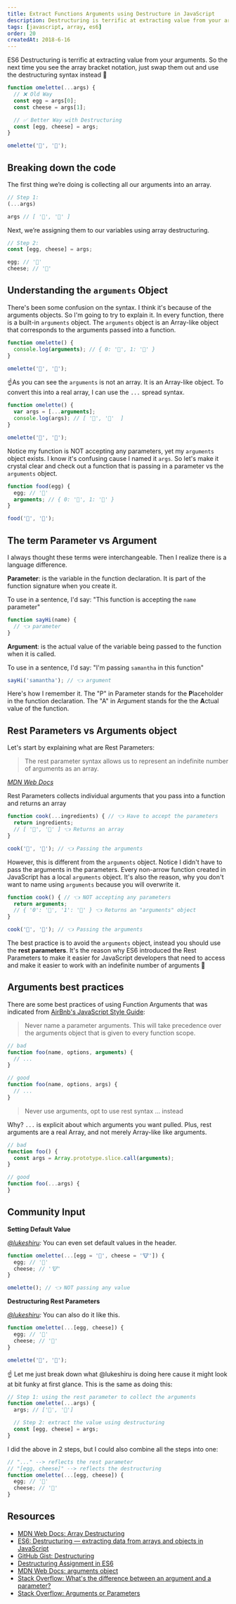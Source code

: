 ```yaml
---
title: Extract Functions Arguments using Destructure in JavaScript
description: Destructuring is terrific at extracting value from your arguments. So swap out those bracket notation & use the destructuring syntax instead...
tags: [javascript, array, es6]
order: 20
createdAt: 2018-6-16
---
```


ES6 Destructuring is terrific at extracting value from your arguments. So the next time you see the array bracket notation, just swap them out and use the destructuring syntax instead 🎉

```javascript
function omelette(...args) {
  // ❌ Old Way
  const egg = args[0];
  const cheese = args[1];

  // ✅ Better Way with Destructuring
  const [egg, cheese] = args;
}

omelette('🥚', '🧀');
```

<markdown-toc></markdown-toc>

## Breaking down the code

The first thing we’re doing is collecting all our arguments into an array.

```javascript
// Step 1:
(...args)

args // [ '🥚', '🧀' ]
```

Next, we’re assigning them to our variables using array destructuring.

```javascript
// Step 2:
const [egg, cheese] = args;

egg; // '🥚'
cheese; // '🧀'
```

## Understanding the `arguments` Object

There's been some confusion on the syntax. I think it's because of the arguments objects. So I'm going to try to explain it. In every function, there is a built-in `arguments` object. The `arguments` object is an Array-like object that corresponds to the arguments passed into a function.

```javascript
function omelette() {
  console.log(arguments); // { 0: '🥚', 1: '🧀' }
}

omelette('🥚', '🧀');
```

☝️As you can see the `arguments` is not an array. It is an Array-like object. To convert this into a real array, I can use the `...` spread syntax.

```javascript
function omelette() {
  var args = [...arguments];
  console.log(args); // [ '🥚', '🧀'  ]
}

omelette('🥚', '🧀');
```

Notice my function is NOT accepting any parameters, yet my `arguments` object exists. I know it's confusing cause I named it `args`. So let's make it crystal clear and check out a function that is passing in a parameter vs the `arguments` object.

```javascript
function food(egg) {
  egg; // '🥚'
  arguments; // { 0: '🥚', 1: '🚕' }
}

food('🥚', '🚕');
```

## The term Parameter vs Argument

I always thought these terms were interchangeable. Then I realize there is a language difference.

**Parameter**: is the variable in the function declaration. It is part of the function signature when you create it.

To use in a sentence, I'd say: "This function is accepting the `name` parameter"

```javascript
function sayHi(name) {
  // 👈 parameter
}
```

**Argument**: is the actual value of the variable being passed to the function when it is called.

To use in a sentence, I'd say: "I'm passing `samantha` in this function"

```javascript
sayHi('samantha'); // 👈 argument
```

Here's how I remember it. The "P" in Parameter stands for the **P**laceholder in the function declaration. The "A" in Argument stands for the the **A**ctual value of the function.

## Rest Parameters vs Arguments object

Let's start by explaining what are Rest Parameters:

> The rest parameter syntax allows us to represent an indefinite number of arguments as an array.

_[MDN Web Docs](https://developer.mozilla.org/en-US/docs/Web/JavaScript/Reference/Functions/rest_parameters)_

Rest Parameters collects individual arguments that you pass into a function and returns an array

<!-- prettier-ignore -->
```javascript
function cook(...ingredients) { // 👈 Have to accept the parameters
  return ingredients;
  // [ '🧈', '🥓' ] 👈 Returns an array
}

cook('🧈', '🥓'); // 👈 Passing the arguments
```

However, this is different from the `arguments` object. Notice I didn't have to pass the arguments in the parameters. Every non-arrow function created in JavaScript has a local `arguments` object. It's also the reason, why you don't want to name using `arguments` because you will overwrite it.

<!-- prettier-ignore -->
```javascript
function cook() { // 👈 NOT accepting any parameters
  return arguments;
  // { '0': '🧈', '1': '🥓' } 👈 Returns an "arguments" object
}

cook('🧈', '🥓'); // 👈 Passing the arguments
```

The best practice is to avoid the `arguments` object, instead you should use the **rest parameters**. It's the reason why ES6 introduced the Rest Parameters to make it easier for JavaScript developers that need to access and make it easier to work with an indefinite number of arguments 👏

## Arguments best practices

There are some best practices of using Function Arguments that was indicated from [AirBnb's JavaScript Style Guide](https://github.com/airbnb/javascript#functions--arguments-shadow):

> Never name a parameter arguments. This will take precedence over the arguments object that is given to every function scope.

```javascript
// bad
function foo(name, options, arguments) {
  // ...
}

// good
function foo(name, options, args) {
  // ...
}
```

> Never use arguments, opt to use rest syntax ... instead

Why? `...` is explicit about which arguments you want pulled. Plus, rest arguments are a real Array, and not merely Array-like like arguments.

<!-- prettier-ignore -->
```javascript
// bad
function foo() {
  const args = Array.prototype.slice.call(arguments);
}

// good
function foo(...args) {
}
```

## Community Input

**Setting Default Value**

_[@lukeshiru](https://twitter.com/lukeshiru/status/1241474994170769409?s=21):_ You can even set default values in the header.

```javascript
function omelette(...[egg = '🍳', cheese = '🐮']) {
  egg; // '🍳'
  cheese; // '🐮'
}

omelette(); // 👈 NOT passing any value
```

**Destructuring Rest Parameters**

_[@lukeshiru](https://twitter.com/lukeshiru/status/1241474742680346624?s=20):_ You can also do it like this.

```javascript
function omelette(...[egg, cheese]) {
  egg; // '🥚'
  cheese; // '🧀'
}

omelette('🥚', '🧀');
```

☝️ Let me just break down what @lukeshiru is doing here cause it might look at bit funky at first glance. This is the same as doing this:

```javascript
// Step 1: using the rest parameter to collect the arguments
function omelette(...args) {
  args; // ['🥚', '🧀']

  // Step 2: extract the value using destructuring
  const [egg, cheese] = args;
}
```

I did the above in 2 steps, but I could also combine all the steps into one:

```javascript
// "..." --> reflects the rest parameter
// "[egg, cheese]" --> reflects the destructuring
function omelette(...[egg, cheese]) {
  egg; // '🥚'
  cheese; // '🧀'
}
```

## Resources

- [MDN Web Docs: Array Destructuring](https://developer.mozilla.org/en-US/docs/Web/JavaScript/Reference/Operators/Destructuring_assignment#Array_destructuring)
- [ES6: Destructuring — extracting data from arrays and objects in JavaScript](http://www.deadcoderising.com/2017-03-28-es6-destructuring-an-elegant-way-of-extracting-data-from-arrays-and-objects-in-javascript/)
- [GitHub Gist: Destructuring](https://gist.github.com/mikaelbr/9900818)
- [Destructuring Assignment in ES6](https://dev.to/sarah_chima/destructuring-assignment---arrays-16f)
- [MDN Web Docs: arguments object](https://developer.mozilla.org/en-US/docs/Web/JavaScript/Reference/Functions/arguments)
- [Stack Overflow: What's the difference between an argument and a parameter?](https://stackoverflow.com/questions/156767/whats-the-difference-between-an-argument-and-a-parameter)
- [Stack Overflow: Arguments or Parameters](https://stackoverflow.com/questions/427653/arguments-or-parameters)
